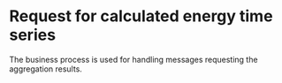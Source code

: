 # Request for calculated energy time series

The business process is used for handling messages requesting the aggregation results.
